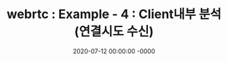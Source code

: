 ---
title: "webrtc : Example - 4 : Client내부 분석(연결시도 수신)"
permalink: webrtc/native-example-4/                # link 직접 지정
comments: true                  # for disqus Comments
categories:                     # for categories
date: 2020-07-12 00:00:00 -0000
last_modified_at: 2020-07-12 00:00:00 -0000
sidebar:
  title: "webrtc 목차"
  nav: webrtc
tag:
  - webrtc
category:
  - example
  - peerconnection client
excerpt: ""
header:
  teaser: /file/image/webrtc-page-teaser.gif
---